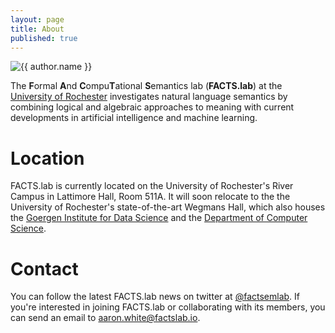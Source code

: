 ```yaml
---
layout: page
title: About
published: true
---
```


<div class="page" markdown="1">

<img
    class="me"
    alt="{{ author.name }}"
    src="{{ site.author.photo | relative_url }}"
    srcset="{{ site.author.photo2x | relative_url }} 2x"
/>

The **F**ormal **A**nd **C**ompu**T**ational **S**emantics lab (**FACTS.lab**) at the [University of Rochester](https://www.rochester.edu/) investigates natural language semantics by combining logical and algebraic approaches to meaning with current developments in artificial intelligence and machine learning.

# Location

FACTS.lab is currently located on the University of Rochester's River Campus in Lattimore Hall, Room 511A. It will soon relocate to the the University of Rochester's state-of-the-art Wegmans Hall, which also houses the [Goergen Institute for Data Science](http://www.sas.rochester.edu/dsc/) and the [Department of Computer Science](https://www.cs.rochester.edu/).

# Contact

You can follow the latest FACTS.lab news on twitter at [@factsemlab](https://twitter.com/factsemlab). <!-- All code and data FACTS.lab produces can be found on [github](https://github.com/FACTSlab). --> If you're interested in joining FACTS.lab or collaborating with its members, you can send an email to [aaron.white@factslab.io](mailto:aaron.white@factslab.io).

</div>
